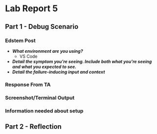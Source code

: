 # Lab Report 5
## Part 1 - Debug Scenario
### Edstem Post
- _**What environment are you using?**_
    - VS Code
- _**Detail the symptom you're seeing. Include both what you're seeing and what you expected to see.**_
- _**Detail the failure-inducing input and context**_

### Response From TA

### Screenshot/Terminal Output

### Information needed about setup

## Part 2 - Reflection
